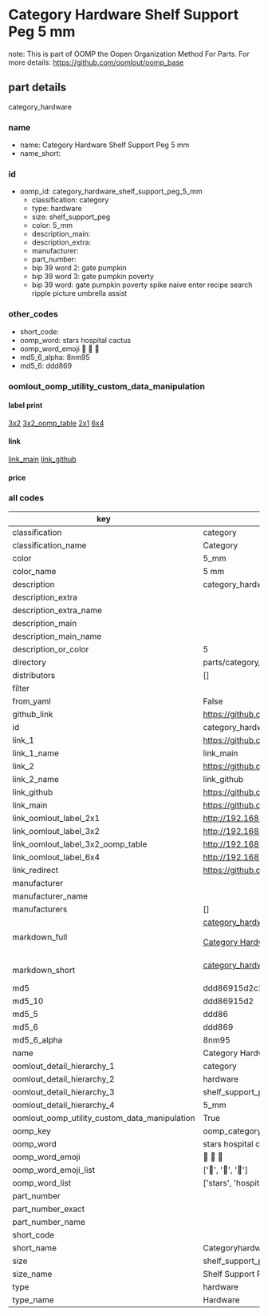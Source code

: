 # Category Hardware Shelf Support Peg 5 mm  

note: This is part of OOMP the Oopen Organization Method For Parts. For more details: https://github.com/oomlout/oomp_base

##  part details
  



category_hardware



### name
* name: Category Hardware Shelf Support Peg 5 mm
* name_short: 
### id
* oomp_id: category_hardware_shelf_support_peg_5_mm
  * classification: category
  * type: hardware
  * size: shelf_support_peg
  * color: 5_mm
  * description_main: 
  * description_extra: 
  * manufacturer: 
  * part_number: 
  * bip 39 word 2: gate pumpkin
  * bip 39 word 3: gate pumpkin poverty
  * bip 39 word: gate pumpkin poverty spike naive enter recipe search ripple picture umbrella assist

### other_codes
* short_code: 
* oomp_word: stars hospital cactus
* oomp_word_emoji :stars: :hospital: :cactus:
* md5_6_alpha: 8nm95
* md5_6: ddd869






### oomlout_oomp_utility_custom_data_manipulation
#### label print
[3x2](http://192.168.1.245:1112/?label=oomp%208nm95)
[3x2_oomp_table](http://192.168.1.108:1112/?label=oomp%208nm95)
[2x1](http://192.168.1.242:1112/?label=oomp%208nm95)
[6x4](http://192.168.1.55:1112/?label=oomp%208nm95)    

#### link

[link_main](https://github.com/oomlout/oomlout_oomp_version_1_messy/tree/main/parts/category_hardware_shelf_support_peg_5_mm) [link_github](https://github.com/oomlout/oomlout_oomp_version_1_messy/tree/main/parts/category_hardware_shelf_support_peg_5_mm)                             

#### price







### all codes 
| key | value |  
| --- | --- |  
| classification | category |  
| classification_name | Category |  
| color | 5_mm |  
| color_name | 5 mm |  
| description | category_hardware |  
| description_extra |  |  
| description_extra_name |  |  
| description_main |  |  
| description_main_name |  |  
| description_or_color | 5  |  
| directory | parts/category_hardware_shelf_support_peg_5_mm |  
| distributors | [] |  
| filter |  |  
| from_yaml | False |  
| github_link | https://github.com/oomlout/oomlout_oomp_part_src/tree/main/parts/category_hardware_shelf_support_peg_5_mm |  
| id | category_hardware_shelf_support_peg_5_mm |  
| link_1 | https://github.com/oomlout/oomlout_oomp_version_1_messy/tree/main/parts/category_hardware_shelf_support_peg_5_mm |  
| link_1_name | link_main |  
| link_2 | https://github.com/oomlout/oomlout_oomp_version_1_messy/tree/main/parts/category_hardware_shelf_support_peg_5_mm |  
| link_2_name | link_github |  
| link_github | https://github.com/oomlout/oomlout_oomp_version_1_messy/tree/main/parts/category_hardware_shelf_support_peg_5_mm |  
| link_main | https://github.com/oomlout/oomlout_oomp_version_1_messy/tree/main/parts/category_hardware_shelf_support_peg_5_mm |  
| link_oomlout_label_2x1 | http://192.168.1.242:1112/?label=oomp%208nm95 |  
| link_oomlout_label_3x2 | http://192.168.1.245:1112/?label=oomp%208nm95 |  
| link_oomlout_label_3x2_oomp_table | http://192.168.1.108:1112/?label=oomp%208nm95 |  
| link_oomlout_label_6x4 | http://192.168.1.55:1112/?label=oomp%208nm95 |  
| link_redirect | https://github.com/oomlout/oomlout_oomp_version_1_messy/tree/main/parts/category_hardware_shelf_support_peg_5_mm |  
| manufacturer |  |  
| manufacturer_name |  |  
| manufacturers | [] |  
| markdown_full | [category_hardware_shelf_support_peg_5_mm](none)<br>[](none)<br>[Category Hardware Shelf Support Peg 5 Mm](none)<br><br> |  
| markdown_short | [category_hardware_shelf_support_peg_5_mm](none)<br><br> |  
| md5 | ddd86915d2c216752dc95d1d522b6b02 |  
| md5_10 | ddd86915d2 |  
| md5_5 | ddd86 |  
| md5_6 | ddd869 |  
| md5_6_alpha | 8nm95 |  
| name | Category Hardware Shelf Support Peg 5 mm |  
| oomlout_detail_hierarchy_1 | category |  
| oomlout_detail_hierarchy_2 | hardware |  
| oomlout_detail_hierarchy_3 | shelf_support_peg |  
| oomlout_detail_hierarchy_4 | 5_mm |  
| oomlout_oomp_utility_custom_data_manipulation | True |  
| oomp_key | oomp_category_hardware_shelf_support_peg_5_mm |  
| oomp_word | stars hospital cactus |  
| oomp_word_emoji | :stars: :hospital: :cactus: |  
| oomp_word_emoji_list | [':stars:', ':hospital:', ':cactus:'] |  
| oomp_word_list | ['stars', 'hospital', 'cactus'] |  
| part_number |  |  
| part_number_exact |  |  
| part_number_name |  |  
| short_code |  |  
| short_name | Categoryhardware |  
| size | shelf_support_peg |  
| size_name | Shelf Support Peg |  
| type | hardware |  
| type_name | Hardware |  
